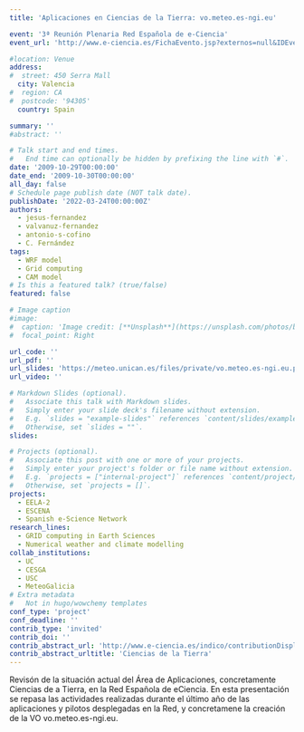 ```yaml
---
title: 'Aplicaciones en Ciencias de la Tierra: vo.meteo.es-ngi.eu'

event: '3ª Reunión Plenaria Red Española de e-Ciencia'
event_url: 'http://www.e-ciencia.es/FichaEvento.jsp?externos=null&IDEvento=19'

#location: Venue
address:
#  street: 450 Serra Mall
  city: Valencia
#  region: CA
#  postcode: '94305'
  country: Spain

summary: ''
#abstract: ''

# Talk start and end times.
#   End time can optionally be hidden by prefixing the line with `#`.
date: '2009-10-29T00:00:00'
date_end: '2009-10-30T00:00:00'
all_day: false
# Schedule page publish date (NOT talk date).
publishDate: '2022-03-24T00:00:00Z'
authors: 
  - jesus-fernandez
  - valvanuz-fernandez
  - antonio-s-cofino
  - C. Fernández
tags: 
  - WRF model
  - Grid computing
  - CAM model
# Is this a featured talk? (true/false)
featured: false

# Image caption
#image:
#  caption: 'Image credit: [**Unsplash**](https://unsplash.com/photos/bzdhc5b3Bxs)'
#  focal_point: Right

url_code: ''
url_pdf: ''
url_slides: 'https://meteo.unican.es/files/private/vo.meteo.es-ngi.eu.ppt'
url_video: ''

# Markdown Slides (optional).
#   Associate this talk with Markdown slides.
#   Simply enter your slide deck's filename without extension.
#   E.g. `slides = "example-slides"` references `content/slides/example-slides.md`.
#   Otherwise, set `slides = ""`.
slides:

# Projects (optional).
#   Associate this post with one or more of your projects.
#   Simply enter your project's folder or file name without extension.
#   E.g. `projects = ["internal-project"]` references `content/project/deep-learning/index.md`.
#   Otherwise, set `projects = []`.
projects: 
  - EELA-2
  - ESCENA
  - Spanish e-Science Network
research_lines: 
  - GRID computing in Earth Sciences
  - Numerical weather and climate modelling
collab_institutions: 
  - UC
  - CESGA
  - USC
  - MeteoGalicia
# Extra metadata
#   Not in hugo/wowchemy templates
conf_type: 'project'
conf_deadline: ''
contrib_type: 'invited'
contrib_doi: ''
contrib_abstract_url: 'http://www.e-ciencia.es/indico/contributionDisplay.py?contribId=22&sessionId=10&confId=11'
contrib_abstract_urltitle: 'Ciencias de la Tierra'
---
```


Revisón de la situación actual del Área de Aplicaciones, concretamente Ciencias de a Tierra, en la Red Española de eCiencia. En esta presentación se repasa las actividades realizadas durante el último año de las aplicaciones y pilotos desplegadas en la Red, y concretamene la creación de la VO vo.meteo.es-ngi.eu.
